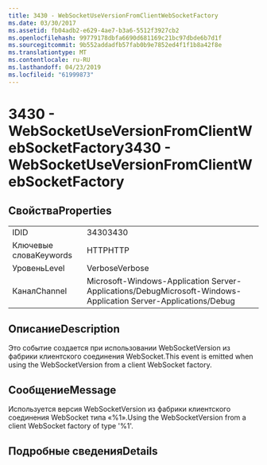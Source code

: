 ```yaml
---
title: 3430 - WebSocketUseVersionFromClientWebSocketFactory
ms.date: 03/30/2017
ms.assetid: fb04adb2-e629-4ae7-b3a6-5512f3927cb2
ms.openlocfilehash: 99779178dbfa6690d681169c21bc97dbde6b7d1f
ms.sourcegitcommit: 9b552addadfb57fab0b9e7852ed4f1f1b8a42f8e
ms.translationtype: MT
ms.contentlocale: ru-RU
ms.lasthandoff: 04/23/2019
ms.locfileid: "61999873"
---
```

# <a name="3430---websocketuseversionfromclientwebsocketfactory"></a><span data-ttu-id="432ff-102">3430 - WebSocketUseVersionFromClientWebSocketFactory</span><span class="sxs-lookup"><span data-stu-id="432ff-102">3430 - WebSocketUseVersionFromClientWebSocketFactory</span></span>
## <a name="properties"></a><span data-ttu-id="432ff-103">Свойства</span><span class="sxs-lookup"><span data-stu-id="432ff-103">Properties</span></span>  
  
|||  
|-|-|  
|<span data-ttu-id="432ff-104">ID</span><span class="sxs-lookup"><span data-stu-id="432ff-104">ID</span></span>|<span data-ttu-id="432ff-105">3430</span><span class="sxs-lookup"><span data-stu-id="432ff-105">3430</span></span>|  
|<span data-ttu-id="432ff-106">Ключевые слова</span><span class="sxs-lookup"><span data-stu-id="432ff-106">Keywords</span></span>|<span data-ttu-id="432ff-107">HTTP</span><span class="sxs-lookup"><span data-stu-id="432ff-107">HTTP</span></span>|  
|<span data-ttu-id="432ff-108">Уровень</span><span class="sxs-lookup"><span data-stu-id="432ff-108">Level</span></span>|<span data-ttu-id="432ff-109">Verbose</span><span class="sxs-lookup"><span data-stu-id="432ff-109">Verbose</span></span>|  
|<span data-ttu-id="432ff-110">Канал</span><span class="sxs-lookup"><span data-stu-id="432ff-110">Channel</span></span>|<span data-ttu-id="432ff-111">Microsoft-Windows-Application Server-Applications/Debug</span><span class="sxs-lookup"><span data-stu-id="432ff-111">Microsoft-Windows-Application Server-Applications/Debug</span></span>|  
  
## <a name="description"></a><span data-ttu-id="432ff-112">Описание</span><span class="sxs-lookup"><span data-stu-id="432ff-112">Description</span></span>  
 <span data-ttu-id="432ff-113">Это событие создается при использовании WebSocketVersion из фабрики клиентского соединения WebSocket.</span><span class="sxs-lookup"><span data-stu-id="432ff-113">This event is emitted when using the WebSocketVersion from a client WebSocket factory.</span></span>  
  
## <a name="message"></a><span data-ttu-id="432ff-114">Сообщение</span><span class="sxs-lookup"><span data-stu-id="432ff-114">Message</span></span>  
 <span data-ttu-id="432ff-115">Используется версия WebSocketVersion из фабрики клиентского соединения WebSocket типа «%1».</span><span class="sxs-lookup"><span data-stu-id="432ff-115">Using the WebSocketVersion from a client WebSocket factory of type '%1'.</span></span>  
  
## <a name="details"></a><span data-ttu-id="432ff-116">Подробные сведения</span><span class="sxs-lookup"><span data-stu-id="432ff-116">Details</span></span>

